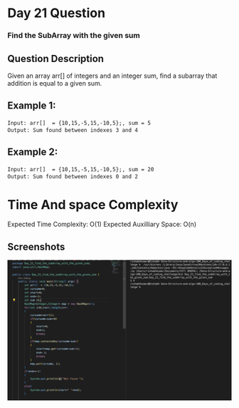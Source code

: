 
# Day 21 Question
### Find the SubArray with the given sum 



## Question Description
Given an array arr[] of  integers and an integer sum, find a subarray that addition is equal to a given sum.



## Example 1:


````
Input: arr[]  = {10,15,-5,15,-10,5};, sum = 5
Output: Sum found between indexes 3 and 4

````
## Example 2:
````
Input: arr[]  = {10,15,-5,15,-10,5};, sum = 20
Output: Sum found between indexes 0 and 2
````









# Time And space Complexity
Expected Time Complexity:  O(1)
Expected Auxilliary Space: O(n)


## Screenshots

![Solution Screenshot](/ProgramSS/Solution21.png)







